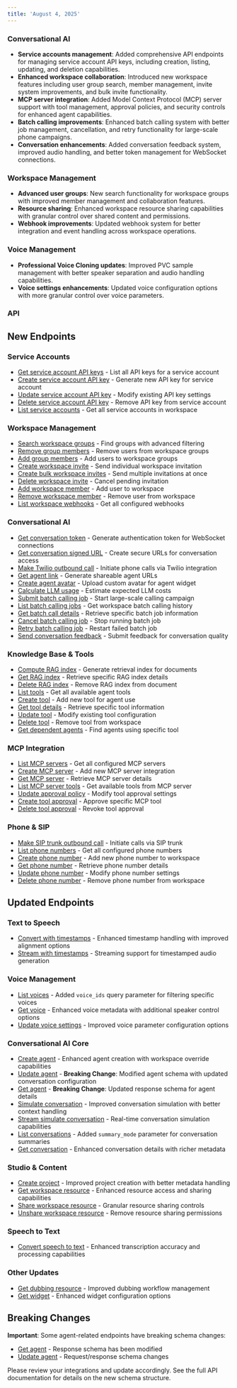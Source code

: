 ```yaml
---
title: 'August 4, 2025'
---
```


### Conversational AI

- **Service accounts management**: Added comprehensive API endpoints for managing service account API keys, including creation, listing, updating, and deletion capabilities.
- **Enhanced workspace collaboration**: Introduced new workspace features including user group search, member management, invite system improvements, and bulk invite functionality.
- **MCP server integration**: Added Model Context Protocol (MCP) server support with tool management, approval policies, and security controls for enhanced agent capabilities.
- **Batch calling improvements**: Enhanced batch calling system with better job management, cancellation, and retry functionality for large-scale phone campaigns.
- **Conversation enhancements**: Added conversation feedback system, improved audio handling, and better token management for WebSocket connections.

### Workspace Management

- **Advanced user groups**: New search functionality for workspace groups with improved member management and collaboration features.
- **Resource sharing**: Enhanced workspace resource sharing capabilities with granular control over shared content and permissions.
- **Webhook improvements**: Updated webhook system for better integration and event handling across workspace operations.

### Voice Management

- **Professional Voice Cloning updates**: Improved PVC sample management with better speaker separation and audio handling capabilities.
- **Voice settings enhancements**: Updated voice configuration options with more granular control over voice parameters.

### API

<Accordion title="View API changes">

## New Endpoints

### Service Accounts

- [Get service account API keys](/docs/api-reference/service-accounts/api-keys/list) - List all API keys for a service account
- [Create service account API key](/docs/api-reference/service-accounts/api-keys/create) - Generate new API key for service account
- [Update service account API key](/docs/api-reference/service-accounts/api-keys/update) - Modify existing API key settings
- [Delete service account API key](/docs/api-reference/service-accounts/api-keys/delete) - Remove API key from service account
- [List service accounts](/docs/api-reference/service-accounts/list) - Get all service accounts in workspace

### Workspace Management

- [Search workspace groups](/docs/api-reference/workspace/groups/search) - Find groups with advanced filtering
- [Remove group members](/docs/api-reference/workspace/groups/members/remove) - Remove users from workspace groups
- [Add group members](/docs/api-reference/workspace/groups/members/add) - Add users to workspace groups
- [Create workspace invite](/docs/api-reference/workspace/invites/create) - Send individual workspace invitation
- [Create bulk workspace invites](/docs/api-reference/workspace/invites/create-batch) - Send multiple invitations at once
- [Delete workspace invite](/docs/api-reference/workspace/invites/delete) - Cancel pending invitation
- [Add workspace member](/docs/api-reference/workspace/members/add) - Add user to workspace
- [Remove workspace member](/docs/api-reference/workspace/members/delete) - Remove user from workspace
- [List workspace webhooks](/docs/api-reference/workspace/webhooks/list) - Get all configured webhooks

### Conversational AI

- [Get conversation token](/docs/api-reference/conversations/get-token) - Generate authentication token for WebSocket connections
- [Get conversation signed URL](/docs/api-reference/conversations/get-signed-url) - Create secure URLs for conversation access
- [Make Twilio outbound call](/docs/api-reference/twilio/outbound-call) - Initiate phone calls via Twilio integration
- [Get agent link](/docs/api-reference/agents/get-link) - Generate shareable agent URLs
- [Create agent avatar](/docs/api-reference/agents/create-avatar) - Upload custom avatar for agent widget
- [Calculate LLM usage](/docs/api-reference/agents/calculate-llm-usage) - Estimate expected LLM costs
- [Submit batch calling job](/docs/api-reference/batch-calling/submit) - Start large-scale calling campaign
- [List batch calling jobs](/docs/api-reference/batch-calling/list) - Get workspace batch calling history
- [Get batch call details](/docs/api-reference/batch-calling/get) - Retrieve specific batch job information
- [Cancel batch calling job](/docs/api-reference/batch-calling/cancel) - Stop running batch job
- [Retry batch calling job](/docs/api-reference/batch-calling/retry) - Restart failed batch job
- [Send conversation feedback](/docs/api-reference/conversations/create-feedback) - Submit feedback for conversation quality

### Knowledge Base & Tools

- [Compute RAG index](/docs/api-reference/knowledge-base/create-rag-index) - Generate retrieval index for documents
- [Get RAG index](/docs/api-reference/knowledge-base/get-rag-index) - Retrieve specific RAG index details
- [Delete RAG index](/docs/api-reference/knowledge-base/delete-rag-index) - Remove RAG index from document
- [List tools](/docs/api-reference/tools/list) - Get all available agent tools
- [Create tool](/docs/api-reference/tools/create) - Add new tool for agent use
- [Get tool details](/docs/api-reference/tools/get) - Retrieve specific tool information
- [Update tool](/docs/api-reference/tools/update) - Modify existing tool configuration
- [Delete tool](/docs/api-reference/tools/delete) - Remove tool from workspace
- [Get dependent agents](/docs/api-reference/tools/get-dependent-agents) - Find agents using specific tool

### MCP Integration

- [List MCP servers](/docs/api-reference/mcp-servers/list) - Get all configured MCP servers
- [Create MCP server](/docs/api-reference/mcp-servers/create) - Add new MCP server integration
- [Get MCP server](/docs/api-reference/mcp-servers/get) - Retrieve MCP server details
- [List MCP server tools](/docs/api-reference/mcp-servers/tools/list) - Get available tools from MCP server
- [Update approval policy](/docs/api-reference/mcp-servers/approval-policy/update) - Modify tool approval settings
- [Create tool approval](/docs/api-reference/mcp-servers/tool-approvals/create) - Approve specific MCP tool
- [Delete tool approval](/docs/api-reference/mcp-servers/tool-approvals/delete) - Revoke tool approval

### Phone & SIP

- [Make SIP trunk outbound call](/docs/api-reference/sip-trunk/outbound-call) - Initiate calls via SIP trunk
- [List phone numbers](/docs/api-reference/phone-numbers/list) - Get all configured phone numbers
- [Create phone number](/docs/api-reference/phone-numbers/create) - Add new phone number to workspace
- [Get phone number](/docs/api-reference/phone-numbers/get) - Retrieve phone number details
- [Update phone number](/docs/api-reference/phone-numbers/update) - Modify phone number settings
- [Delete phone number](/docs/api-reference/phone-numbers/delete) - Remove phone number from workspace

## Updated Endpoints

### Text to Speech

- [Convert with timestamps](/docs/api-reference/text-to-speech/convert-with-timestamps) - Enhanced timestamp handling with improved alignment options
- [Stream with timestamps](/docs/api-reference/text-to-speech/stream-with-timestamps) - Streaming support for timestamped audio generation

### Voice Management

- [List voices](/docs/api-reference/voices/search) - Added `voice_ids` query parameter for filtering specific voices
- [Get voice](/docs/api-reference/voices/get) - Enhanced voice metadata with additional speaker control options
- [Update voice settings](/docs/api-reference/voices/settings/update) - Improved voice parameter configuration options

### Conversational AI Core

- [Create agent](/docs/api-reference/agents/create) - Enhanced agent creation with workspace override capabilities
- [Update agent](/docs/api-reference/agents/update) - **Breaking Change**: Modified agent schema with updated conversation configuration
- [Get agent](/docs/api-reference/agents/get) - **Breaking Change**: Updated response schema for agent details
- [Simulate conversation](/docs/api-reference/agents/simulate-conversation) - Improved conversation simulation with better context handling
- [Stream simulate conversation](/docs/api-reference/agents/simulate-conversation/stream) - Real-time conversation simulation capabilities
- [List conversations](/docs/api-reference/conversations/list) - Added `summary_mode` parameter for conversation summaries
- [Get conversation](/docs/api-reference/conversations/get) - Enhanced conversation details with richer metadata

### Studio & Content

- [Create project](/docs/api-reference/studio/create) - Improved project creation with better metadata handling
- [Get workspace resource](/docs/api-reference/workspace/resources/get) - Enhanced resource access and sharing capabilities
- [Share workspace resource](/docs/api-reference/workspace/resources/share) - Granular resource sharing controls
- [Unshare workspace resource](/docs/api-reference/workspace/resources/unshare) - Remove resource sharing permissions

### Speech to Text

- [Convert speech to text](/docs/api-reference/speech-to-text/convert) - Enhanced transcription accuracy and processing capabilities

### Other Updates

- [Get dubbing resource](/docs/api-reference/dubbing/resources/get-resource) - Improved dubbing workflow management
- [Get widget](/docs/api-reference/widget/get) - Enhanced widget configuration options

## Breaking Changes

**Important**: Some agent-related endpoints have breaking schema changes:

- [Get agent](/docs/api-reference/agents/get) - Response schema has been modified
- [Update agent](/docs/api-reference/agents/update) - Request/response schema changes

Please review your integrations and update accordingly. See the full API documentation for details on the new schema structure.

</Accordion>

